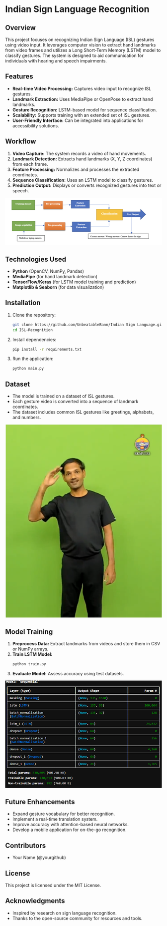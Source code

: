 # Indian Sign Language Recognition

## Overview
This project focuses on recognizing Indian Sign Language (ISL) gestures using video input. It leverages computer vision to extract hand landmarks from video frames and utilizes a Long Short-Term Memory (LSTM) model to classify gestures. The system is designed to aid communication for individuals with hearing and speech impairments.

## Features
- **Real-time Video Processing:** Captures video input to recognize ISL gestures.
- **Landmark Extraction:** Uses MediaPipe or OpenPose to extract hand landmarks.
- **Gesture Recognition:** LSTM-based model for sequence classification.
- **Scalability:** Supports training with an extended set of ISL gestures.
- **User-Friendly Interface:** Can be integrated into applications for accessibility solutions.

## Workflow
1. **Video Capture:** The system records a video of hand movements.
2. **Landmark Detection:** Extracts hand landmarks (X, Y, Z coordinates) from each frame.
3. **Feature Processing:** Normalizes and processes the extracted coordinates.
4. **Sequence Classification:** Uses an LSTM model to classify gestures.
5. **Prediction Output:** Displays or converts recognized gestures into text or speech.

![Workflow Diagram](images/workflow.png)

## Technologies Used
- **Python** (OpenCV, NumPy, Pandas)
- **MediaPipe** (for hand landmark detection)
- **TensorFlow/Keras** (for LSTM model training and prediction)
- **Matplotlib & Seaborn** (for data visualization)

## Installation
1. Clone the repository:
   ```bash
   git clone https://github.com/UnbeatableBann/Indian Sign Language.git
   cd ISL-Recognition
   ```
2. Install dependencies:
   ```bash
   pip install -r requirements.txt
   ```
3. Run the application:
   ```bash
   python main.py
   ```

## Dataset
- The model is trained on a dataset of ISL gestures.
- Each gesture video is converted into a sequence of landmark coordinates.
- The dataset includes common ISL gestures like greetings, alphabets, and numbers.

![Dataset Sample](images\dataset_images.png)

## Model Training
1. **Preprocess Data:** Extract landmarks from videos and store them in CSV or NumPy arrays.
2. **Train LSTM Model:**
   ```python
   python train.py
   ```
3. **Evaluate Model:** Assess accuracy using test datasets.

![Model Training](images/training.png)

## Future Enhancements
- Expand gesture vocabulary for better recognition.
- Implement a real-time translation system.
- Improve accuracy with attention-based neural networks.
- Develop a mobile application for on-the-go recognition.

## Contributors
- Your Name (@yourgithub)

## License
This project is licensed under the MIT License.

## Acknowledgments
- Inspired by research on sign language recognition.
- Thanks to the open-source community for resources and tools.

